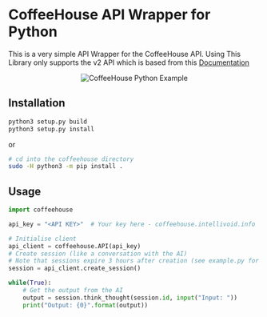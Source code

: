 # CoffeeHouse API Wrapper for Python

This is a very simple API Wrapper for the CoffeeHouse API. Using
This Library only supports the v2 API which is based from
this [Documentation](https://gist.github.com/Netkas/d3617e5b5b66c7851c728d3c0073529a)

<p align="center">
  <img src="https://i.imgur.com/N19XyN2.png" alt="CoffeeHouse Python Example">
</p>


## Installation
```sh
python3 setup.py build
python3 setup.py install
```

or
```sh
# cd into the coffeehouse directory
sudo -H python3 -m pip install .
```

## Usage

```python
import coffeehouse

api_key = "<API KEY>"  # Your key here - coffeehouse.intellivoid.info

# Initialise client
api_client = coffeehouse.API(api_key)
# Create session (like a conversation with the AI)
# Note that sessions expire 3 hours after creation (see example.py for more)
session = api_client.create_session()

while(True):
    # Get the output from the AI
    output = session.think_thought(session.id, input("Input: "))
    print("Output: {0}".format(output))
```
